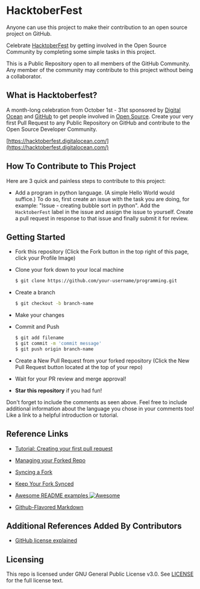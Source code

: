 # HacktoberFest

Anyone can use this project to make their contribution to an open source project on GitHub.

Celebrate [HacktoberFest](https://hacktoberfest.digitalocean.com/) by getting involved in the Open Source Community by completing some simple tasks in this project.

This is a Public Repository open to all members of the GitHub Community. Any member of the community may contribute to this project without being a collaborator.

## What is Hacktoberfest?
A month-long celebration from October 1st - 31st sponsored by [Digital Ocean](https://hacktoberfest.digitalocean.com/) and [GitHub](https://github.com/blog/2433-celebrate-open-source-this-october-with-hacktoberfest) to get people involved in [Open Source](https://github.com/open-source). Create your very first Pull Request to any Public Repository on GitHub and contribute to the Open Source Developer Community.

[https://hacktoberfest.digitalocean.com/](https://hacktoberfest.digitalocean.com/)

## How To Contribute to This Project
Here are 3 quick and painless steps to contribute to this project:

* Add a program in python language. (A simple Hello World would suffice.)
To do so, first create an issue with the task you are doing, for example: "Issue - creating bubble sort in python". Add the `HacktoberFest` label in the issue and assign the issue to yourself. Create a pull request in response to that issue and finally submit it for review.

## Getting Started
* Fork this repository (Click the Fork button in the top right of this page, click your Profile Image)
* Clone your fork down to your local machine

  ```sh
  $ git clone https://github.com/your-username/programming.git
  ```

* Create a branch

  ```sh
  $ git checkout -b branch-name
  ```

* Make your changes
* Commit and Push

  ```sh
  $ git add filename 
  $ git commit -m 'commit message'
  $ git push origin branch-name
  ```

* Create a New Pull Request from your forked repository (Click the New Pull Request button located at the top of your repo)
* Wait for your PR review and merge approval!
* __Star this repository__ if you had fun!



Don't forget to include the comments as seen above. Feel free to include additional information about the language you chose in your comments too! Like a link to a helpful introduction or tutorial.

## Reference Links
* [Tutorial: Creating your first pull request](https://github.com/Roshanjossey/first-contributions)

* [Managing your Forked Repo](https://help.github.com/articles/fork-a-repo/)

* [Syncing a Fork](https://help.github.com/articles/syncing-a-fork/)

* [Keep Your Fork Synced](https://gist.github.com/CristinaSolana/1885435)

* [Awesome README examples ![Awesome](https://cdn.rawgit.com/sindresorhus/awesome/d7305f38d29fed78fa85652e3a63e154dd8e8829/media/badge.svg)](https://github.com/sindresorhus/awesome)

* [Github-Flavored Markdown](https://guides.github.com/features/mastering-markdown/)

## Additional References Added By Contributors

* [GitHub license explained](https://choosealicense.com)

## Licensing

This repo is licensed under GNU General Public License v3.0. See [LICENSE](https://github.com/hacktoberfest17/programming/blob/master/LICENSE) for the full license text.
